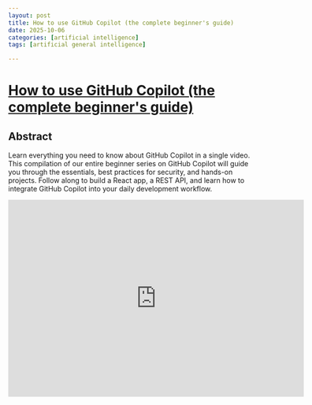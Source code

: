 ```yaml
---
layout: post
title: How to use GitHub Copilot (the complete beginner's guide)
date: 2025-10-06
categories: [artificial intelligence]
tags: [artificial general intelligence]

---
```



# [How to use GitHub Copilot (the complete beginner's guide)](https://www.youtube.com/watch?v=SJqGYwRq0uc)


## Abstract

Learn everything you need to know about GitHub Copilot in a single video. This compilation of our entire beginner series on GitHub Copilot will guide you through the essentials, best practices for security, and hands-on projects. Follow along to build a React app, a REST API, and learn how to integrate GitHub Copilot into your daily development workflow.


<iframe width="600" height="400" src="https://www.youtube.com/embed/SJqGYwRq0uc?si=Qh2Hd2APW1l_2mEQ" title="YouTube video player" frameborder="0" allow="accelerometer; autoplay; clipboard-write; encrypted-media; gyroscope; picture-in-picture; web-share" referrerpolicy="strict-origin-when-cross-origin" allowfullscreen></iframe>